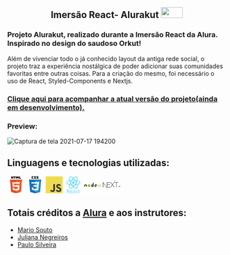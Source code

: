 
<div align="center">
<h2>Imersão React- Alurakut <img src= "https://user-images.githubusercontent.com/67559431/126050952-3343e66c-ebbd-4008-85d4-e0a4d28416fd.gif" width="50px" height="25px"/></h2>
</div>  

### Projeto Alurakut, realizado durante a Imersão React da Alura. Inspirado no design do saudoso Orkut!<br>

  Além de vivenciar todo o já conhecido layout da antiga rede social, o  projeto traz a experiência nostálgica de poder adicionar suas comunidades favoritas entre outras coisas. Para a criação do mesmo, foi necessário o uso de React, Styled-Components e Nextjs.  

### [Clique aqui para acompanhar  a atual versão do projeto(ainda em desenvolvimento).](https://vercel.com/ggsales/alurakut/69ZNagFcFyKzakjC92eXbgNZCHux/)

  
### Preview:
![Captura de tela 2021-07-17 194200](https://user-images.githubusercontent.com/67559431/126052071-50236ebb-e37b-41c6-820b-55317df42994.png)


## Linguagens e tecnologias utilizadas:
<img src="https://raw.githubusercontent.com/devicons/devicon/master/icons/html5/html5-original-wordmark.svg" alt="html5" width="40" height="40" style="max-width:100%;"> <img src="https://raw.githubusercontent.com/devicons/devicon/master/icons/css3/css3-original-wordmark.svg" alt="css3" width="40" height="40" style="max-width:100%;">
<img src="https://raw.githubusercontent.com/devicons/devicon/master/icons/javascript/javascript-original.svg" alt="javascript" width="40" height="40" style="max-width:100%;">
<img src="https://raw.githubusercontent.com/devicons/devicon/master/icons/react/react-original-wordmark.svg" alt="react" width="40" height="40" style="max-width:100%;"> <img src="https://raw.githubusercontent.com/devicons/devicon/master/icons/nodejs/nodejs-original-wordmark.svg" alt="nodejs" width="40" height="40" style="max-width:100%;"> <img src="https://raw.githubusercontent.com/devicons/devicon/master/icons/nextjs/nextjs-original-wordmark.svg" alt="nextjs" width="40" heigth="40" style="max-width:100%;">  


## Totais créditos a [Alura](https://www.alura.com.br/) e aos instrutores: 
<ul>
  <li><a href="https://twitter.com/omariosouto" rel="nofollow">Mario Souto</a></li>
  <li><a href="https://twitter.com/juunegreiros" rel="nofollow">Juliana Negreiros</a></li>
  <li><a href="https://twitter.com/paulo_caelum" rel="nofollow">Paulo Silveira</a></li>



